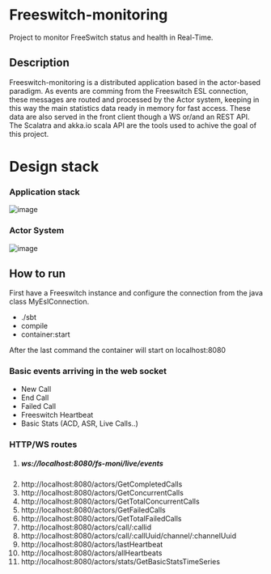 # Freeswitch-monitoring
Project to monitor FreeSwitch status and health in Real-Time.


## Description

Freeswitch-monitoring is a distributed application based in the actor-based paradigm. As events are comming from the Freeswitch ESL connection, these messages are routed and processed by the Actor system, keeping in this way the main statistics data ready in memory for fast access. These data are also served in the front client though a WS  or/and an REST API.
The Scalatra and akka.io scala API are the tools used to achive the goal of this project.



# Design stack

### Application stack

![image](http://vieras.eu/wp-content/uploads/2015/09/Application-Diagram.png)



### Actor System

![image](http://vieras.eu/wp-content/uploads/2015/09/Actor-System.png)



## How to run

First have a Freeswitch instance and configure the connection from the java class MyEslConnection.

*	./sbt
*	compile
*	container:start

After the last command the container will start on localhost:8080


### Basic events arriving in the web socket

- New Call
- End Call
- Failed Call
- Freeswitch Heartbeat
- Basic Stats (ACD, ASR, Live Calls..)



### HTTP/WS routes

1. ##### ws://localhost:8080/fs-moni/live/events
2. http://localhost:8080/actors/GetCompletedCalls
3. http://localhost:8080/actors/GetConcurrentCalls
4. http://localhost:8080/actors/GetTotalConcurrentCalls
5. http://localhost:8080/actors/GetFailedCalls
6. http://localhost:8080/actors/GetTotalFailedCalls
7. http://localhost:8080/actors/call/:callid
7. http://localhost:8080/actors/call/:callUuid/channel/:channelUuid
8. http://localhost:8080/actors/lastHeartbeat
9. http://localhost:8080/actors/allHeartbeats
10. http://localhost:8080/actors/stats/GetBasicStatsTimeSeries